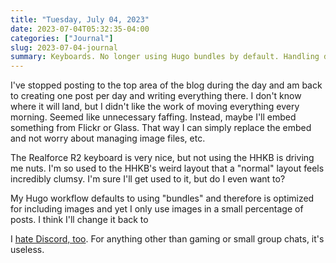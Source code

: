 ```yaml
---
title: "Tuesday, July 04, 2023"
date: 2023-07-04T05:32:35-04:00
categories: ["Journal"]
slug: 2023-07-04-journal
summary: Keyboards. No longer using Hugo bundles by default. Handling daily posts.
---
```


I've stopped posting to the top area of the blog during the day and am back to creating one post per day and writing everything there. I don't know where it will land, but I didn't like the work of moving everything every morning. Seemed like unnecessary faffing. Instead, maybe I'll embed something from Flickr or Glass. That way I can simply replace the embed and not worry about managing image files, etc.

The Realforce R2 keyboard is very nice, but not using the HHKB is driving me nuts. I'm so used to the HHKB's weird layout that a "normal" layout feels incredibly clumsy. I'm sure I'll get used to it, but do I even want to?

My Hugo workflow defaults to using "bundles" and therefore is optimized for including images and yet I only use images in a small percentage of posts. I think I'll change it back to

I [hate Discord, too](https://birchtree.me/blog/where-to-now-plus-a-minor-rant-about-discord/). For anything other than gaming or small group chats, it's useless.
